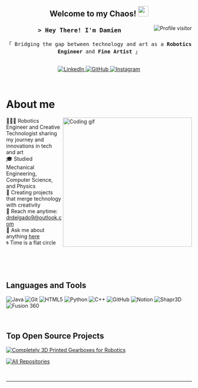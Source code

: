 
<h2 align="center">
  Welcome to my Chaos!
  <img src="https://media.giphy.com/media/hvRJCLFzcasrR4ia7z/giphy.gif" width="28">
</h2>

<a href="https://komarev.com/ghpvc/?username=damien-delgado">
  <img align="right" src="https://komarev.com/ghpvc/?username=damien-delgado&label=Visitors&color=0e75b6&style=flat" alt="Profile visitor" />
</a>



<h3 align="center">
        <samp>&gt; Hey There! I'm
                <b>Damien</b>
        </samp>
</h3>

<p align="center"> 
  <samp>
    <a 
    <br>
    「 Bridging the gap between technology and art as a <b>Robotics Engineer</b> and <b>Fine Artist</b> 」
    <br>
    <br>
  </samp>
</p>

<p align="center">
 <a href="https://linkedin.com/in/damien-delgado" target="_blank">
  <img src="https://img.shields.io/badge/LinkedIn-0077B5?style=for-the-badge&logo=linkedin&logoColor=white" alt="LinkedIn"/>
 </a>
 <a href="https://github.com/DigitByte" target="_blank">
  <img src="https://img.shields.io/badge/GitHub-181717?style=for-the-badge&logo=github&logoColor=white" alt="GitHub"/>
 </a>
 <a href="https://www.instagram.com/dhoskia?igsh=MXZnNmNya2s5MWMyOA%3D%3D&utm_source=qr" target="_blank">
  <img src="https://img.shields.io/badge/Instagram-E4405F?style=for-the-badge&logo=instagram&logoColor=white" alt="Instagram"/>
 </a> 
</p>
<br />

 # About me
 
<p>
 <img align="right" width="350" src="https://j.gifs.com/MjmLWG.gif" alt="Coding gif" />
  
👨🏻‍💻 Robotics Engineer and Creative Technologist sharing my journey and innovations in tech and art<br/>
 🎓 Studied Mechanical Engineering, Computer Science, and Physics<br/>
 🎨 Creating projects that merge technology with creativity<br/>
 📧 Reach me anytime: drdelgado9@outlook.com<br/>
 💬 Ask me about anything [here](https://github.com/damien-delgado/damien-delgado/issues)<br/>
 🌀 Time is a flat circle
</p>

<br/>
<br/>
<br/>

## Languages and Tools

![Java](https://img.shields.io/badge/Java-007396?style=for-the-badge&logo=java&logoColor=white)
![Git](https://img.shields.io/badge/Git-F05032?style=for-the-badge&logo=git&logoColor=white)
![HTML5](https://img.shields.io/badge/HTML5-E34F26?style=for-the-badge&logo=html5&logoColor=white)
![Python](https://img.shields.io/badge/Python-3776AB?style=for-the-badge&logo=python&logoColor=white)
![C++](https://img.shields.io/badge/C++-00599C?style=for-the-badge&logo=cplusplus&logoColor=white)
![GitHub](https://img.shields.io/badge/GitHub-181717?style=for-the-badge&logo=github&logoColor=white)
![Notion](https://img.shields.io/badge/Notion-000000?style=for-the-badge&logo=notion&logoColor=white)
![Shapr3D](https://img.shields.io/badge/Shapr3D-0082C9?style=for-the-badge&logo=shapr3d&logoColor=white)
![Fusion 360](https://img.shields.io/badge/Fusion%20360-FF9900?style=for-the-badge&logo=autodesk&logoColor=white)

<br/>

## Top Open Source Projects

[![Completely 3D Printed Gearboxes for Robotics](https://github-readme-stats.vercel.app/api/pin/?username=DigitByte&repo=Completely-3D-printed-Gearboxes-for-Robotics&border_color=7F3FBF&bg_color=0D1117&title_color=C9D1D9&text_color=8B949E&icon_color=7F3FBF)](https://github.com/DigitByte/Completely-3D-printed-Gearboxes-for-Robotics)

<p align="left">
  <a href="https://github.com/damien-delgado?tab=repositories" target="_blank"><img alt="All Repositories" title="All Repositories" src="https://img.shields.io/badge/-All%20Repos-2962FF?style=for-the-badge&logo=koding&logoColor=white"/></a>
</p>

<br/>
<hr/>
<br/>


    
<br/>





